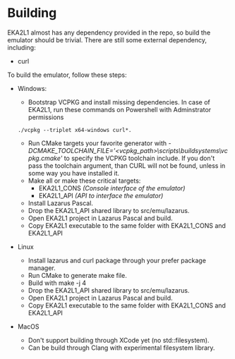 # Building
EKA2L1 almost has any dependency provided in the repo, so build the emulator should be trivial. There are still some external dependency, including:
- curl

To build the emulator, follow these steps:
- Windows:
   - Bootstrap VCPKG and install missing dependencies. In case of EKA2L1, run these commands on Powershell with Adminstrator permissions
   ```
   ./vcpkg --triplet x64-windows curl*. 
   ```
   - Run CMake targets your favorite generator with *-DCMAKE_TOOLCHAIN_FILE='<vcpkg_path>\scripts\buildsystems\vcpkg.cmake'* to specify the VCPKG toolchain
   include. If you don't pass the toolchain argument, than CURL will not be found, unless in some way you have installed it.
   - Make all or make these critical targets:
      * EKA2L1_CONS *(Console interface of the emulator)*
      * EKA2L1_API *(API to interface the emulator)*
    - Install Lazarus Pascal.
    - Drop the EKA2L1_API shared library to src/emu/lazarus.
    - Open EKA2L1 project in Lazarus Pascal and build.
    - Copy EKA2L1 executable to the same folder with EKA2L1_CONS and EKA2L1_API

- Linux
    - Install lazarus and curl package through your prefer package manager.
    - Run CMake to generate make file.
    - Build with make -j 4
    - Drop the EKA2L1_API shared library to src/emu/lazarus.
    - Open EKA2L1 project in Lazarus Pascal and build.
    - Copy EKA2L1 executable to the same folder with EKA2L1_CONS and EKA2L1_API

- MacOS
    - Don't support building through XCode yet (no std::filesystem).
    - Can be build through Clang with experimental filesystem library.